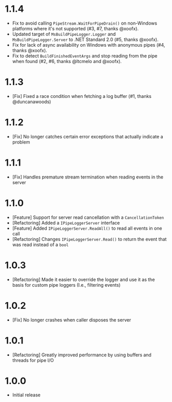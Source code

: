 # 1.1.4

- Fix to avoid calling `PipeStream.WaitForPipeDrain()` on non-Windows platforms where it's not supported (#3, #7, thanks @xoofx).
- Updated target of `MsBuildPipeLogger.Logger` and `MsBuildPipeLogger.Server` to .NET Standard 2.0 (#5, thanks @xoofx). 
- Fix for lack of async availability on Windows with anonymous pipes (#4, thanks @xoofx).
- Fix to detect `BuildFinishedEventArgs` and stop reading from the pipe when found (#2, #6, thanks @ltcmelo and @xoofx).

# 1.1.3

- [Fix] Fixed a race condition when fetching a log buffer (#1, thanks @duncanawoods)

# 1.1.2

- [Fix] No longer catches certain error exceptions that actually indicate a problem

# 1.1.1

- [Fix] Handles premature stream termination when reading events in the server

# 1.1.0

- [Feature] Support for server read cancellation with a `CancellationToken`
- [Refactoring] Added a `IPipeLoggerServer` interface
- [Feature] Added `IPipeLoggerServer.ReadAll()` to read all events in one call
- [Refactoring] Changes `IPipeLoggerServer.Read()` to return the event that was read instead of a `bool`

# 1.0.3

- [Refactoring] Made it easier to override the logger and use it as the basis for custom pipe loggers (I.e., filtering events)

# 1.0.2

- [Fix] No longer crashes when caller disposes the server

# 1.0.1

- [Refactoring] Greatly improved performance by using buffers and threads for pipe I/O

# 1.0.0

- Initial release
